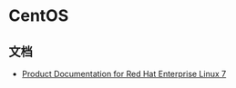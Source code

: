 # CentOS

## 文档

* [Product Documentation for Red Hat Enterprise Linux 7](https://access.redhat.com/documentation/en-us/red_hat_enterprise_linux/7/)
